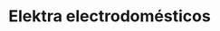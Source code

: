 ---
title: "Elektra electrodomésticos"
url: /pamplona-iruna/elektra-electrodomesticos/
shop: electrónica
---